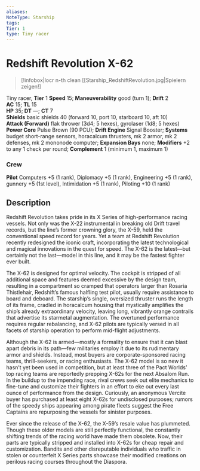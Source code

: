 ```yaml
---
aliases: 
NoteType: Starship
tags: 
Tier: 1
type: Tiny racer  
---
```


# Redshift Revolution X-62

> [!infobox|locr n-th clean
>  [[Starship_RedshiftRevolution.jpg|Spielern zeigen!]
> 

Tiny racer, **Tier** 1 
**Speed** 15; **Maneuverability** good (turn 1); **Drift** 2  
**AC** 15; **TL** 15  
**HP** 35; **DT** —; **CT** 7  
**Shields** basic shields 40 (forward 10, port 10, starboard 10, aft 10)  
**Attack (Forward)** flak thrower (3d4; 5 hexes), gyrolaser (1d8; 5 hexes)  
**Power Core** Pulse Brown (90 PCU); **Drift Engine** Signal Booster; **Systems** budget short-range sensors, horacalcum thrusters, mk 2 armor, mk 2 defenses, mk 2 mononode computer; **Expansion Bays** none; **Modifiers** +2 to any 1 check per round; **Complement** 1 (minimum 1, maximum 1)

### Crew

**Pilot** Computers +5 (1 rank), Diplomacy +5 (1 rank), Engineering +5 (1 rank), gunnery +5 (1st level), Intimidation +5 (1 rank), Piloting +10 (1 rank)

## Description

Redshift Revolution takes pride in its X Series of high-performance racing vessels. Not only was the X-22 instrumental in breaking old Drift travel records, but the line’s former crowning glory, the X-59, held the conventional speed record for years. Yet a team at Redshift Revolution recently redesigned the iconic craft, incorporating the latest technological and magical innovations in the quest for speed. The X-62 is the latest—but certainly not the last—model in this line, and it may be the fastest fighter ever built.  
  
The X-62 is designed for optimal velocity. The cockpit is stripped of all additional space and features deemed excessive by the design team, resulting in a compartment so cramped that operators larger than Rosaria Thistlehair, Redshift’s famous halfling test pilot, usually require assistance to board and deboard. The starship’s single, oversized thruster runs the length of its frame, cradled in horacalcum housing that mystically amplifies the ship’s already extraordinary velocity, leaving long, vibrantly orange contrails that advertise its starmetal augmentation. The overtuned performance requires regular rebalancing, and X-62 pilots are typically versed in all facets of starship operation to perform mid-flight adjustments.  
  
Although the X-62 is armed—mostly a formality to ensure that it can blast apart debris in its path—few militaries employ it due to its rudimentary armor and shields. Instead, most buyers are corporate-sponsored racing teams, thrill-seekers, or racing enthusiasts. The X-62 model is so new it hasn’t yet been used in competition, but at least three of the Pact Worlds’ top racing teams are reportedly prepping X-62s for the next Absalom Run. In the buildup to the impending race, rival crews seek out elite mechanics to fine-tune and customize their fighters in an effort to eke out every last ounce of performance from the design. Curiously, an anonymous Vercite buyer has purchased at least eight X-62s for undisclosed purposes; rumors of the speedy ships appearing among pirate fleets suggest the Free Captains are repurposing the vessels for sinister purposes.  
  
Ever since the release of the X-62, the X-59’s resale value has plummeted. Though these older models are still perfectly functional, the constantly shifting trends of the racing world have made them obsolete. Now, their parts are typically stripped and installed into X-62s for cheap repair and customization. Bandits and other disreputable individuals who traffic in stolen or counterfeit X Series parts showcase their modified creations on perilous racing courses throughout the Diaspora.
